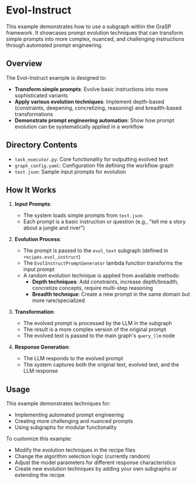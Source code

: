 # Evol-Instruct

This example demonstrates how to use a subgraph within the GraSP framework. It showcases prompt evolution techniques that can transform simple prompts into more complex, nuanced, and challenging instructions through automated prompt engineering.

## Overview

The Evol-Instruct example is designed to:

- **Transform simple prompts**: Evolve basic instructions into more sophisticated variants
- **Apply various evolution techniques**: Implement depth-based (constraints, deepening, concretizing, reasoning) and breadth-based transformations
- **Demonstrate prompt engineering automation**: Show how prompt evolution can be systematically applied in a workflow

## Directory Contents

- `task_executor.py`: Core functionality for outputting evolved text
- `graph_config.yaml`: Configuration file defining the workflow graph
- `test.json`: Sample input prompts for evolution

## How It Works

1. **Input Prompts**:
   - The system loads simple prompts from `test.json`
   - Each prompt is a basic instruction or question (e.g., "tell me a story about a jungle and river")

2. **Evolution Process**:
   - The prompt is passed to the `evol_text` subgraph (defined in `recipes.evol_instruct`)
   - The `EvolInstructPromptGenerator` lambda function transforms the input prompt
   - A random evolution technique is applied from available methods:
     - **Depth techniques**: Add constraints, increase depth/breadth, concretize concepts, require multi-step reasoning
     - **Breadth technique**: Create a new prompt in the same domain but more rare/specialized

3. **Transformation**:
   - The evolved prompt is processed by the LLM in the subgraph
   - The result is a more complex version of the original prompt
   - The evolved text is passed to the main graph's `query_llm` node

4. **Response Generation**:
   - The LLM responds to the evolved prompt
   - The system captures both the original text, evolved text, and the LLM response

## Usage

This example demonstrates techniques for:
- Implementing automated prompt engineering
- Creating more challenging and nuanced prompts
- Using subgraphs for modular functionality

To customize this example:
- Modify the evolution techniques in the recipe files
- Change the algorithm selection logic (currently random)
- Adjust the model parameters for different response characteristics
- Create new evolution techniques by adding your own subgraphs or extending the recipe
